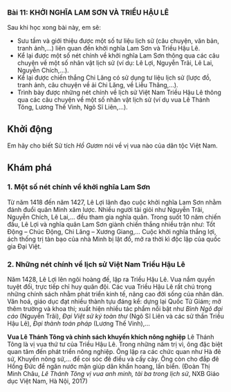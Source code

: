 ### Bài 11: KHỞI NGHĨA LAM SƠN VÀ TRIỀU HẬU LÊ

Sau khi học xong bài này, em sẽ:
- Sưu tầm và giới thiệu được một số tư liệu lịch sử (câu chuyện, văn bản, tranh ảnh,...) liên quan đến khởi nghĩa Lam Sơn và Triều Hậu Lê.
- Kể lại được một số nét chính về khởi nghĩa Lam Sơn thông qua các câu chuyện về một số nhân vật lịch sử (ví dụ: Lê Lợi, Nguyễn Trãi, Lê Lai, Nguyễn Chích,...).
- Kể lại được chiến thắng Chi Lăng có sử dụng tư liệu lịch sử (lược đồ, tranh ảnh, câu chuyện về ải Chi Lăng, về Liễu Thăng,...).
- Trình bày được những nét chính về lịch sử Việt Nam Triều Hậu Lê thông qua các câu chuyện về một số nhân vật lịch sử (ví dụ vua Lê Thánh Tông, Lương Thế Vinh, Ngô Sĩ Liên,...).

## Khởi động
Em hãy cho biết Sử tích *Hồ Gươm* nói về vị vua nào của dân tộc Việt Nam.

## Khám phá
### 1. Một số nét chính về khởi nghĩa Lam Sơn
Từ năm 1418 đến năm 1427, Lê Lợi lãnh đạo cuộc khởi nghĩa Lam Sơn nhằm đánh đuổi quân Minh xâm lược. Nhiều người tài giỏi như Nguyễn Trãi, Nguyễn Chích, Lê Lai,... đều tham gia nghĩa quân.
Trong suốt 10 năm chiến đấu, Lê Lợi và nghĩa quân Lam Sơn giành chiến thắng nhiều trận như: Tốt Động – Chúc Động, Chi Lăng – Xương Giang,... Cuộc khởi nghĩa thắng lợi, ách thống trị tàn bạo của nhà Minh bị lật đổ, mở ra thời kì độc lập của quốc gia Đại Việt.

### 2. Những nét chính về lịch sử Việt Nam Triều Hậu Lê
Năm 1428, Lê Lợi lên ngôi hoàng đế, lập ra Triều Hậu Lê. Vua nắm quyền tuyệt đối, trực tiếp chỉ huy quân đội.
Các vua Triều Hậu Lê rất chú trọng những chính sách nhằm phát triển kinh tế, nâng cao đời sống của nhân dân. Văn hoá, giáo dục đạt nhiều thành tựu đáng kể: dựng lại Quốc Tử Giám; mở thêm trường và khoa thi; xuất hiện nhiều tác phẩm nổi bật như *Bình Ngô đại cáo* (Nguyễn Trãi), *Đại Việt sử ký toàn thư* (Ngô Sĩ Liên và các sử thần Triều Hậu Lê), *Đại thành toán pháp* (Lương Thế Vinh),...

**Vua Lê Thánh Tông và chính sách khuyến khích nông nghiệp**
Lê Thánh Tông là vị vua thứ tư của Triều Hậu Lê. Trong những năm trị vì, ông đặc biệt quan tâm đến phát triển nông nghiệp. Ông lập ra các chức quan như Hà đê sứ, Khuyến nông sứ,... để coi sóc đê điều và cấy cày. Ông còn cho đắp đê Hồng Đức để ngăn nước mặn giúp dân khẩn hoang, lấn biển.
(Đoàn Thị Minh Châu, *Lê Thánh Tông vị vua anh minh, tài ba trong lịch sử*, NXB Giáo dục Việt Nam, Hà Nội, 2017)
